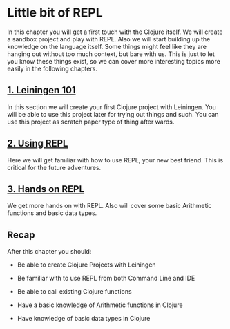 # Little bit of REPL

In this chapter you will get a first touch with the Clojure itself.
We will create a sandbox project and play with REPL.
Also we will start building up the knowledge on the language itself.
Some things might feel like they are hanging out without too much context,
but bare with us.
This is just to let you know these things exist,
so we can cover more interesting topics more easily in the following chapters.

## [1. Leiningen 101](./1-leiningen-101.md)

In this section we will create your first Clojure project with Leiningen.
You will be able to use this project later for trying out things and such.
You can use this project as scratch paper type of thing after wards.

## [2. Using REPL](./2-using-repl.md)

Here we will get familiar with how to use REPL,
your new best friend.
This is critical for the future adventures.

## [3. Hands on REPL](./3-hands-on-repl.md)

We get more hands on with REPL.
Also will cover some basic Arithmetic functions and basic data types.

## Recap

After this chapter you should:

- Be able to create Clojure Projects with Leiningen

- Be familiar with to use REPL from both Command Line and IDE

- Be able to call existing Clojure functions

- Have a basic knowledge of Arithmetic functions in Clojure

- Have knowledge of basic data types in Clojure

